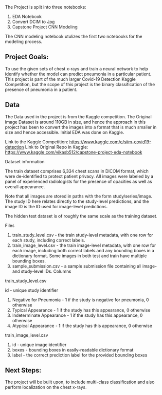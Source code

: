 The Project is split into three notebooks:

1. EDA Notebook
2. Convert DCIM to Jpg
3. Capstone Project CNN Modeling

The CNN modeling notebook utulizes the first two notebooks for the modeling process. 

## Project Goals:
To use the given sets of chest x-rays and train a neural network to help identify whether the model can predict pneumonia in a particular patient. This project is part of the much larger Covid-19 Detection Kaggle Competition, but the scope of this project is the binary classification of the presence of pneumonia in a patient.  

## Data
The Data used in the project is from the Kaggle competition. The Original image Dataset is around 110GB in size, and hence the approach in this project has been to convert the images into a format that is much smaller in size and hence accessible. Initial EDA was done on Kaggle. 

Link to the Kaggle Competition: https://www.kaggle.com/c/siim-covid19-detection
Link to Original Repo in Kaggle: https://www.kaggle.com/vikasb512/capstone-project-eda-notebook

Dataset information

The train dataset comprises 6,334 chest scans in DICOM format, which were de-identified to protect patient privacy. All images were labeled by a panel of experienced radiologists for the presence of opacities as well as overall appearance.

Note that all images are stored in paths with the form study/series/image. The study ID here relates directly to the study-level predictions, and the image ID is the ID used for image-level predictions.

The hidden test dataset is of roughly the same scale as the training dataset.

Files

1. train_study_level.csv - the train study-level metadata, with one row for each study, including correct labels.
2. train_image_level.csv - the train image-level metadata, with one row for each image, including both correct labels and any bounding boxes in a dictionary format. Some images in both test and train have multiple bounding boxes.
3. sample_submission.csv - a sample submission file containing all image- and study-level IDs.
Columns

train_study_level.csv

id - unique study identifier
1. Negative for Pneumonia - 1 if the study is negative for pneumonia, 0 otherwise
2. Typical Appearance - 1 if the study has this appearance, 0 otherwise
3. Indeterminate Appearance  - 1 if the study has this appearance, 0 otherwise
4. Atypical Appearance  - 1 if the study has this appearance, 0 otherwise

train_image_level.csv
1. id - unique image identifier
2. boxes - bounding boxes in easily-readable dictionary format
3. label - the correct prediction label for the provided bounding boxes


## Next Steps:
The project will be built upon, to include multi-class classification and also perform localization on the chest x-rays.
